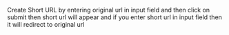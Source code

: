
Create Short URL by entering original url in input field and then click on submit then short url will appear and if you enter short url in input field then it will redirect to original url
